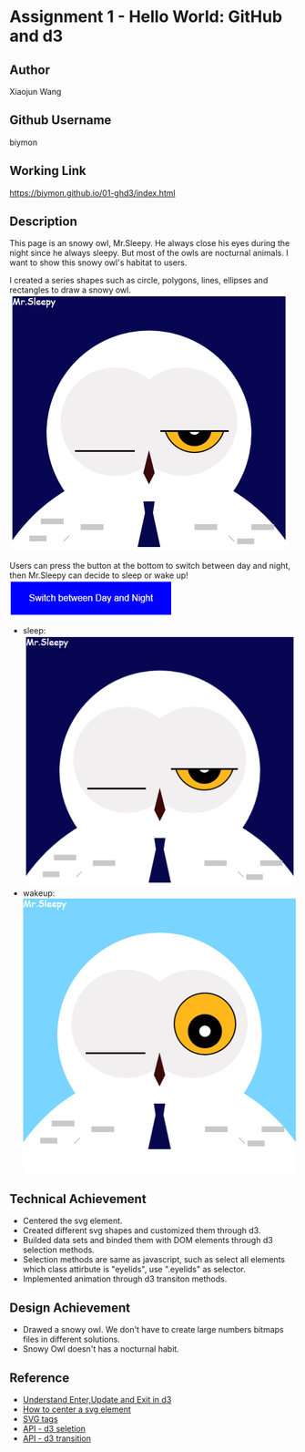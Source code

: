 Assignment 1 - Hello World: GitHub and d3  
===
## Author
Xiaojun Wang

## Github Username
biymon

## Working Link
https://biymon.github.io/01-ghd3/index.html

## Description
This page is an snowy owl, Mr.Sleepy. He always close his eyes during the night since he always sleepy. But most of the owls are nocturnal animals. I want to show this snowy owl's habitat to users. 

I created a series shapes such as circle, polygons, lines, ellipses and rectangles to draw a snowy owl.
![](sleep.png)

Users can press the button at the bottom to switch between day and night, then Mr.Sleepy can decide to sleep or wake up!
![](nightbutton.png) 

- sleep:
![](sleep.png) 
- wakeup:
![](wakeup.png)


## Technical Achievement
- Centered the svg element. 
- Created different svg shapes and customized them through d3.
- Builded data sets and binded them with DOM elements through d3 selection methods.
- Selection methods are same as javascript, such as select all elements which class attirbute is "eyelids", use ".eyelids" as selector.
- Implemented animation through d3 transiton methods.

## Design Achievement
- Drawed a snowy owl. We don't have to create large numbers bitmaps files in different solutions.
- Snowy Owl doesn't has a nocturnal habit.

## Reference
- [Understand Enter,Update and Exit in d3](https://medium.com/@c_behrens/enter-update-exit-6cafc6014c36#.s95kh9wn8)
- [How to center a svg element](http://stackoverflow.com/questions/8639383/how-do-i-center-an-svg-in-a-div)
- [SVG tags](http://www.w3schools.com/graphics/svg_intro.asp)
- [API - d3 seletion](https://github.com/d3/d3-selection)
- [API - d3 transition](https://github.com/d3/d3-transition)


